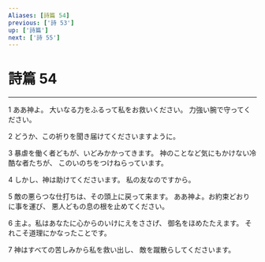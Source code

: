 ```yaml
---
Aliases: [詩篇 54]
previous: ['詩 53']
up: ['詩篇']
next: ['詩 55']
---
```

# 詩篇 54

***




1 
ああ神よ。 大いなる力をふるって私をお救いください。 力強い腕で守ってください。 



2 
どうか、この祈りを聞き届けてくださいますように。 



3 
暴虐を働く者どもが、いどみかかってきます。 神のことなど気にもかけない冷酷な者たちが、 このいのちをつけねらっています。 



4 
しかし、神は助けてくださいます。 私の友なのですから。 



5 
敵の悪らつな仕打ちは、その頭上に戻って来ます。 ああ神よ。お約束どおりに事を運び、 悪人どもの息の根を止めてください。 



6 
主よ。私はあなたに心からのいけにえをささげ、 御名をほめたたえます。 それこそ道理にかなったことです。 



7 
神はすべての苦しみから私を救い出し、 敵を蹴散らしてくださいます。
